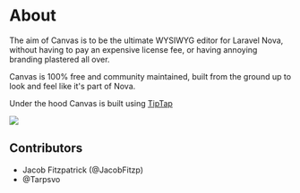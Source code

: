 # About

The aim of Canvas is to be the ultimate WYSIWYG editor for Laravel Nova, without having to pay an expensive license fee, or having annoying branding plastered all over.

Canvas is 100% free and community maintained, built from the ground up to look and feel like it's part of Nova.

Under the hood Canvas is built using [TipTap](https://tiptap.dev/)

<img src="canvas.png" />

## Contributors

- Jacob Fitzpatrick (@JacobFitzp)
- @Tarpsvo